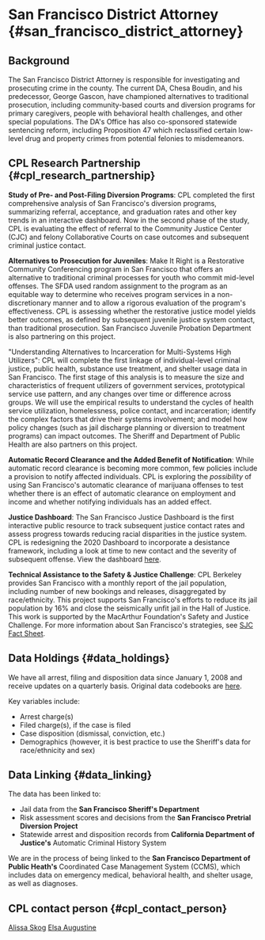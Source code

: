 # San Francisco District Attorney {#san_francisco_district_attorney}

## Background

The San Francisco District Attorney is responsible for investigating and
prosecuting crime in the county. The current DA, Chesa Boudin, and his
predecessor, George Gascon, have championed alternatives to traditional
prosecution, including community-based courts and diversion programs for
primary caregivers, people with behavioral health challenges, and other
special populations. The DA\'s Office has also co-sponsored statewide
sentencing reform, including Proposition 47 which reclassified certain
low-level drug and property crimes from potential felonies to
misdemeanors.

## CPL Research Partnership {#cpl_research_partnership}

**Study of Pre- and Post-Filing Diversion Programs**: CPL completed the
first comprehensive analysis of San Francisco's diversion programs,
summarizing referral, acceptance, and graduation rates and other key
trends in an interactive dashboard. Now in the second phase of the
study, CPL is evaluating the effect of referral to the Community Justice
Center (CJC) and felony Collaborative Courts on case outcomes and
subsequent criminal justice contact.

**Alternatives to Prosecution for Juveniles**: Make It Right is a
Restorative Community Conferencing program in San Francisco that offers
an alternative to traditional criminal processes for youth who commit
mid-level offenses. The SFDA used random assignment to the program as an
equitable way to determine who receives program services in a
non-discretionary manner and to allow a rigorous evaluation of the
program's effectiveness. CPL is assessing whether the restorative
justice model yields better outcomes, as defined by subsequent juvenile
justice system contact, than traditional prosecution. San Francisco
Juvenile Probation Department is also partnering on this project.

\"Understanding Alternatives to Incarceration for Multi-Systems High
Utilizers\": CPL will complete the first linkage of individual-level
criminal justice, public health, substance use treatment, and shelter
usage data in San Francisco. The first stage of this analysis is to
measure the size and characteristics of frequent utilizers of government
services, prototypical service use pattern, and any changes over time or
difference across groups. We will use the empirical results to
understand the cycles of health service utilization, homelessness,
police contact, and incarceration; identify the complex factors that
drive their systems involvement; and model how policy changes (such as
jail discharge planning or diversion to treatment programs) can impact
outcomes. The Sheriff and Department of Public Health are also partners
on this project.

**Automatic Record Clearance and the Added Benefit of Notification**:
While automatic record clearance is becoming more common, few policies
include a provision to notify affected individuals. CPL is exploring the
*possibility* of using San Francisco's automatic clearance of marijuana
offenses to test whether there is an effect of automatic clearance on
employment and income and whether notifying individuals has an added
effect.

**Justice Dashboard**: The San Francisco Justice Dashboard is the first
interactive public resource to track subsequent justice contact rates
and assess progress towards reducing racial disparities in the justice
system. CPL is redesigning the 2020 Dashboard to incorporate a
desistance framework, including a look at time to new contact and the
severity of subsequent offense. View the dashboard
[here](https://sfdistrictattorney.org/justice-dashboard-display).

**Technical Assistance to the Safety & Justice Challenge**: CPL Berkeley
provides San Francisco with a monthly report of the jail population,
including number of new bookings and releases, disaggregated by
race/ethnicity. This project supports San Francisco\'s efforts to reduce
its jail population by 16% and close the seismically unfit jail in the
Hall of Justice. This work is supported by the MacArthur Foundation\'s
Safety and Justice Challenge. For more information about San
Francisco\'s strategies, see [SJC Fact
Sheet](http://www.safetyandjusticechallenge.org/wp-content/uploads/2018/10/San-Francisco-Safety-Justice-Challenge-Fact-Sheet.pdf).

## Data Holdings {#data_holdings}

We have all arrest, filing and disposition data since January 1, 2008
and receive updates on a quarterly basis. Original data codebooks are
[here](https://drive.google.com/open?id=11y0U5lHI1LLdDa2lYi20R9-oD935yauh).

Key variables include:

-   Arrest charge(s)
-   Filed charge(s), if the case is filed
-   Case disposition (dismissal, conviction, etc.)
-   Demographics (however, it is best practice to use the Sheriff\'s
    data for race/ethnicity and sex)

## Data Linking {#data_linking}

The data has been linked to:

-   Jail data from the **San Francisco Sheriff\'s Department**
-   Risk assessment scores and decisions from the **San Francisco
    Pretrial Diversion Project**
-   Statewide arrest and disposition records from **California
    Department of Justice\'s** Automatic Criminal History System

We are in the process of being linked to the **San Francisco Department
of Public Heath\'s** Coordinated Case Management System (CCMS), which
includes data on emergency medical, behavioral health, and shelter
usage, as well as diagnoses.

## CPL contact person {#cpl_contact_person}

[Alissa Skog](mailto:alissaskog@berkeley.edu) [Elsa
Augustine](mailto:eaugustine@berkeley.edu)